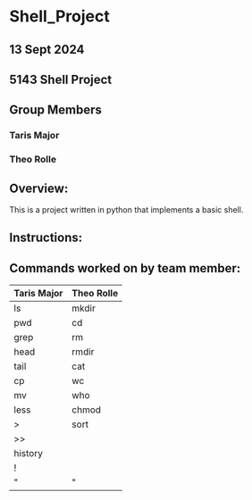 # Shell_Project

## 13 Sept 2024

## 5143 Shell Project
## Group Members
### Taris Major
### Theo Rolle
## Overview:
This is a project written in python that implements a basic shell.

## Instructions:

## Commands worked on by team member:

| Taris Major | Theo Rolle |
|-------------|------------|
| ls          | mkdir      |
| pwd         | cd         |
| grep        | rm         |
| head        | rmdir      |
| tail        | cat        |
| cp          | wc         |
| mv          | who        |
| less        | chmod      |
| >           | sort       |
| >>          |            |
| history     |            |
| !           |            |
| "|"         |            |
